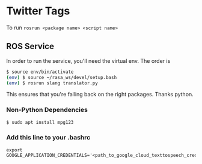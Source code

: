 # Twitter Tags

To run ```rosrun <package name> <script name> ```
## ROS Service

In order to run the service, you'll need the virtual env. The order is

```bash
$ source env/bin/activate
(env) $ source ~/rasa_ws/devel/setup.bash
(env) $ rosrun slang translator.py
```

This ensures that you're falling back on the right packages. Thanks python.

### Non-Python Dependencies
```bash
$ sudo apt install mpg123
```

### Add this line to your .bashrc
```
export GOOGLE_APPLICATION_CREDENTIALS='<path_to_google_cloud_texttospeech_credentials.json>'
```

